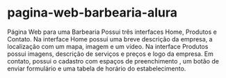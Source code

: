 # pagina-web-barbearia-alura
Página Web para uma Barbearia
Possui três interfaces Home, Produtos e Contato.
Na interface Home possui uma breve descrição da empresa, a localização com um mapa, imagem e um vídeo.
Na interface Produtos possui imagens, descrição de serviços e preços e logo da empresa.
Em contato, possui o cadastro com espaços de preenchimento , um botão de enviar formulário e uma tabela de horário do estabelecimento.
